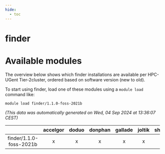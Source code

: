 ```yaml
---
hide:
  - toc
---
```


finder
======

# Available modules


The overview below shows which finder installations are available per HPC-UGent Tier-2cluster, ordered based on software version (new to old).

To start using finder, load one of these modules using a `module load` command like:

```shell
module load finder/1.1.0-foss-2021b
```

*(This data was automatically generated on Wed, 04 Sep 2024 at 13:36:07 CEST)*  

| |accelgor|doduo|donphan|gallade|joltik|shinx|skitty|
| :---: | :---: | :---: | :---: | :---: | :---: | :---: | :---: |
|finder/1.1.0-foss-2021b|x|x|x|x|x|-|x|
